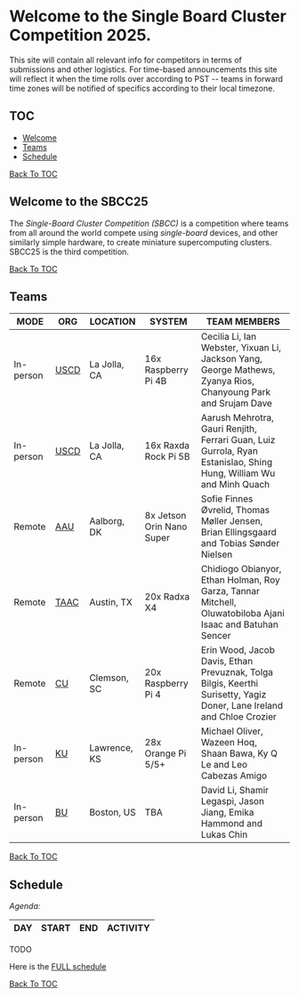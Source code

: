 # Welcome to the Single Board Cluster Competition 2025.

This site will contain all relevant info for competitors in terms of submissions
and other logistics. For time-based announcements this site will reflect it
when the time rolls over according to PST -- teams in forward time zones will be
notified of specifics according to their local timezone.

## TOC <a id="toc"></a>
* [Welcome](#welcome)
* [Teams](#teams)
* [Schedule](#schedule)

[Back To TOC](#toc)

## Welcome to the  SBCC25 <a id="welcome"></a> 
The _Single-Board Cluster Competition (SBCC)_ is a competition where teams from all around the world compete using _single-board_ devices, and other similarly simple hardware, to create miniature supercomputing clusters. SBCC25 is the third competition. 


[Back To TOC](#toc)

## Teams <a id="teams"></a>

| MODE | ORG | LOCATION | SYSTEM | TEAM MEMBERS |
|----|----|----|----|----|
|In-person|[USCD](./uscd.md)|La Jolla, CA|16x Raspberry Pi 4B|Cecilia Li, Ian Webster, Yixuan Li, Jackson Yang, George Mathews, Zyanya Rios, Chanyoung Park and Srujam Dave|
|In-person|[USCD](./uscd.md)|La Jolla, CA|16x Raxda Rock Pi 5B|Aarush Mehrotra,  Gauri Renjith, Ferrari Guan, Luiz Gurrola, Ryan Estanislao, Shing Hung, William Wu and Minh Quach |
|Remote|[AAU](./aau.md)|Aalborg, DK|8x Jetson Orin Nano Super|Sofie Finnes Øvrelid, Thomas Møller Jensen, Brian Ellingsgaard and Tobias Sønder Nielsen| 
|Remote|[TAAC](./tacc.md)|Austin, TX|20x Radxa X4|Chidiogo Obianyor, Ethan Holman, Roy Garza, Tannar Mitchell, Oluwatobiloba Ajani Isaac and Batuhan Sencer|
|Remote|[CU](./cu.md)|Clemson, SC|20x Raspberry Pi 4|Erin Wood, Jacob Davis, Ethan Prevuznak, Tolga Bilgis, Keerthi Surisetty, Yagiz Doner, Lane Ireland and Chloe Crozier|
|In-person|[KU](./ku.md)|Lawrence, KS|28x Orange Pi 5/5+|Michael Oliver, Wazeen Hoq, Shaan Bawa, Ky Q Le and Leo Cabezas Amigo|
|In-person|[BU](./bu.md)|Boston, US|TBA|David Li, Shamir Legaspi, Jason Jiang, Emika Hammond and Lukas Chin|


[Back To TOC](#toc)

## Schedule <a id="schedule"></a>

*Agenda:*

| DAY | START | END | ACTIVITY |
| ---- | ---- | ---- | ---- | 
TODO

Here is the [FULL schedule](./sched.md)


[Back To TOC](#toc)